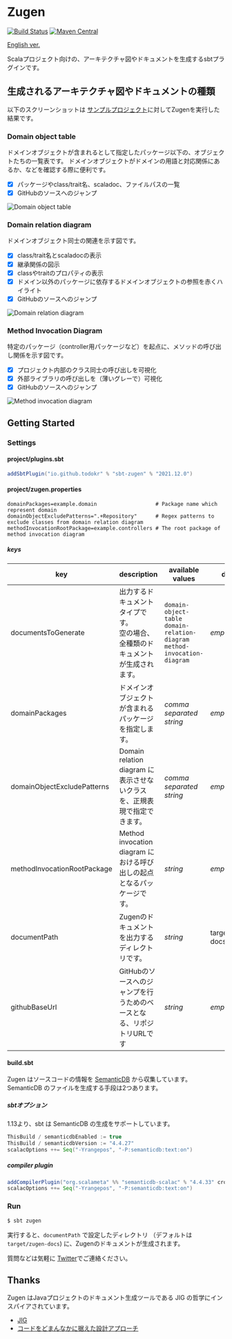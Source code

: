 # Zugen

[![Build Status](https://travis-ci.org/todokr/zugen.svg?branch=trunk)](https://travis-ci.org/todokr/zugen)
[![Maven Central](https://maven-badges.herokuapp.com/maven-central/io.github.todokr/sbt-zugen/badge.svg)](https://search.maven.org/artifact/io.github.todokr/sbt-zugen) 

[English ver.](./readme.md)

Scalaプロジェクト向けの、アーキテクチャ図やドキュメントを生成するsbtプラグインです。

## 生成されるアーキテクチャ図やドキュメントの種類

以下のスクリーンショットは [サンプルプロジェクト](https://github.com/todokr/zugen/tree/trunk/src/sbt-test/sbt-zugen/application)に対してZugenを実行した結果です。

### Domain object table

ドメインオブジェクトが含まれるとして指定したパッケージ以下の、オブジェクトたちの一覧表です。
ドメインオブジェクトがドメインの用語と対応関係にあるか、などを確認する際に便利です。

- [x] パッケージやclass/trait名、scaladoc、ファイルパスの一覧
- [x] GitHubのソースへのジャンプ

![Domain object table](https://user-images.githubusercontent.com/2328540/87659631-d4f4f080-c798-11ea-9ead-d8162a57aff4.png)

### Domain relation diagram

ドメインオブジェクト同士の関連を示す図です。

- [x] class/trait名とscaladocの表示
- [x] 継承関係の図示
- [x] classやtraitのプロパティの表示
- [x] ドメイン以外のパッケージに依存するドメインオブジェクトの参照を赤くハイライト
- [x] GitHubのソースへのジャンプ

![Domain relation diagram](https://user-images.githubusercontent.com/2328540/87659632-d4f4f080-c798-11ea-910e-40dcfac45293.png)

### Method Invocation Diagram

特定のパッケージ（controller用パッケージなど）を起点に、メソッドの呼び出し関係を示す図です。

- [x] プロジェクト内部のクラス同士の呼び出しを可視化
- [x] 外部ライブラリの呼び出しを（薄いグレーで）可視化
- [x] GitHubのソースへのジャンプ

![Method invocation diagram](https://user-images.githubusercontent.com/2328540/87659630-d3c3c380-c798-11ea-9103-0436e92d4a40.png)

## Getting Started

### Settings
#### project/plugins.sbt

```sbt
addSbtPlugin("io.github.todokr" % "sbt-zugen" % "2021.12.0")
```

#### project/zugen.properties

```properties
domainPackages=example.domain                   # Package name which represent domain
domainObjectExcludePatterns=".+Repository"      # Regex patterns to exclude classes from domain relation diagram
methodInvocationRootPackage=example.controllers # The root package of method invocation diagram
```

##### keys

| key                         | description                                                               | available values                                                                  | default           | example                                                                                      |
|-----------------------------|---------------------------------------------------------------------------|-----------------------------------------------------------------------------------|-------------------|----------------------------------------------------------------------------------------------|
| documentsToGenerate         | 出力するドキュメントタイプです。<br>空の場合、全種類のドキュメントが生成されます。         | `domain-object-table`<br>`domain-relation-diagram`<br>`method-invocation-diagram` | *empty*           | documentsToGenerate=domain-object-table,domain-relation-diagram,method-invocation-diagram    |
| domainPackages              | ドメインオブジェクトが含まれるパッケージを指定します。                                | *comma separated string*                                                          | *empty*           | domainPackages=app1.domain,app2.domain                                                       |
| domainObjectExcludePatterns | Domain relation diagram に表示させないクラスを、正規表現で指定できます。              | *comma separated string*                                                          | *empty*           | domainObjectExcludePatterns=".+Repository"                                                   |
| methodInvocationRootPackage | Method invocation diagram における呼び出しの起点となるパッケージです。               | *string*                                                                          | *empty*           | methodInvocationRootPackage=controller                                                       |
| documentPath                | Zugenのドキュメントを出力するディレクトリです。                                    | *string*                                                                          | target/zugen-docs | documentPath=docs                                                                            |
| githubBaseUrl               | GitHubのソースへのジャンプを行うためのベースとなる、リポジトリURLです                   | *string*                                                                          | *empty*           | githubBaseUrl=https://github.com/todokr/zugen/blob/trunk/src/sbt-test/sbt-zugen/application/ |

#### build.sbt

Zugen はソースコードの情報を [SemanticDB](https://scalameta.org/docs/semanticdb/guide.html) から収集しています。
SemanticDB のファイルを生成する手段は2つあります。

##### sbtオプション
1.13より、sbt は SemanticDB の生成をサポートしています。

```sbt
ThisBuild / semanticdbEnabled := true
ThisBuild / semanticdbVersion := "4.4.27"
scalacOptions ++= Seq("-Yrangepos", "-P:semanticdb:text:on")
```

##### compiler plugin

```sbt
addCompilerPlugin("org.scalameta" %% "semanticdb-scalac" % "4.4.33" cross CrossVersion.full)
scalacOptions ++= Seq("-Yrangepos", "-P:semanticdb:text:on")
```

### Run

```bash
$ sbt zugen
```

実行すると、`documentPath` で設定したディレクトリ （デフォルトは `target/zugen-docs`) に、Zugenのドキュメントが生成されます。

質問などは気軽に [Twitter](https://twitter.com/todokr)でご連絡ください。

## Thanks
Zugen はJavaプロジェクトのドキュメント生成ツールである JIG の哲学にインスパイアされています。

- [JIG](https://github.com/dddjava/jig)
- [コードをどまんなかに据えた設計アプローチ](https://speakerdeck.com/irof/kodowodomannakaniju-etashe-ji-apuroti)

